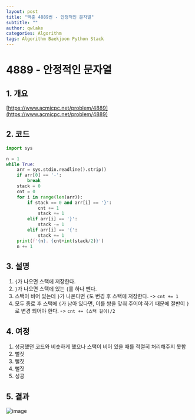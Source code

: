 ```yaml
---
layout: post
title: "백준 4889번 - 안정적인 문자열"
subtitle: ""
author: qwlake
categories: Algorithm
tags: Algorithm Baekjoon Python Stack
---
```


# **4889 - 안정적인 문자열**

## **1. 개요**

[https://www.acmicpc.net/problem/4889](https://www.acmicpc.net/problem/4889)

## **2. 코드**

```python
import sys

n = 1
while True:
    arr = sys.stdin.readline().strip()
    if arr[0] == '-':
        break
    stack = 0
    cnt = 0
    for i in range(len(arr)):
        if stack == 0 and arr[i] == '}':
            cnt += 1
            stack += 1
        elif arr[i] == '}':
            stack -= 1
        elif arr[i] == '{':
            stack += 1
    print(f'{n}. {cnt+int(stack/2)}')
    n += 1
```

## **3. 설명**

1. `{`가 나오면 스택에 저장한다.
2. `}`가 나오면 스택에 있는 `{`를 하나 뺀다.
3. 스택이 비어 있는데 `}`가 나온다면 `{`도 변경 후 스택에 저장한다. -> `cnt += 1`
4. 모두 종료 후 스택에 `{`가 남아 있다면, 이를 쌍을 맞춰 주어야 하기 때문에 절반이 `}`로 변경 되어야 한다. -> `cnt += (스택 길이)/2`

## **4. 여정**

1. 성공했던 코드와 비슷하게 했으나 스택이 비어 있을 때를 적절히 처리해주지 못함
2. 뻘짓
3. 뻘짓
4. 뻘짓
5. 성공

## **5. 결과**
![image](https://user-images.githubusercontent.com/41278416/87930574-4bf4f680-cac3-11ea-8d2d-e64371b49335.png)